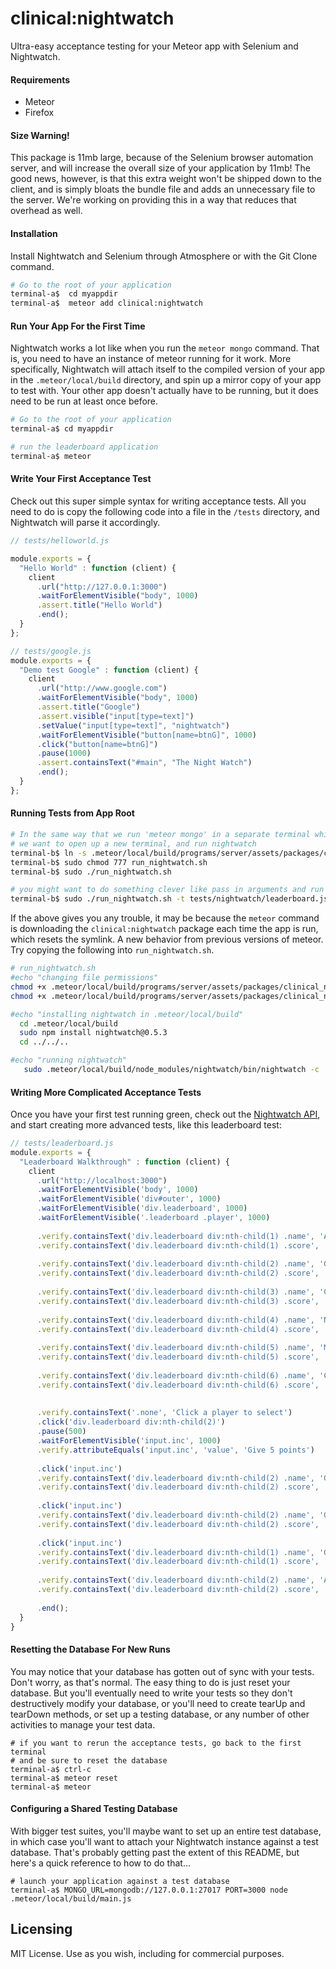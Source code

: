 clinical:nightwatch
===================

Ultra-easy acceptance testing for your Meteor app with Selenium and Nightwatch.


####  Requirements

  - Meteor
  - Firefox

####  Size Warning!
This package is 11mb large, because of the Selenium browser automation server, and will increase the overall size of your application by 11mb!  The good news, however, is that this extra weight won't be shipped down to the client, and is simply bloats the bundle file and adds an unnecessary file to the server.  We're working on providing this in a way that reduces that overhead as well.


####  Installation
Install Nightwatch and Selenium through Atmosphere or with the Git Clone command.

````sh
# Go to the root of your application
terminal-a$  cd myappdir
terminal-a$  meteor add clinical:nightwatch

````

####  Run Your App For the First Time

Nightwatch works a lot like when you run the ``meteor mongo`` command.  That is, you need to have an instance of meteor running for it work.  More specifically, Nightwatch will attach itself to the compiled version of your app in the ``.meteor/local/build`` directory, and spin up a mirror copy of your app to test with.  Your other app doesn't actually have to be running, but it does need to be run at least once before.

````sh
# Go to the root of your application
terminal-a$ cd myappdir

# run the leaderboard application
terminal-a$ meteor
````

#### Write Your First Acceptance Test
Check out this super simple syntax for writing acceptance tests.  All you need to do is copy the following code into a file in the ``/tests`` directory, and Nightwatch will parse it accordingly.

````js
// tests/helloworld.js

module.exports = {
  "Hello World" : function (client) {
    client
      .url("http://127.0.0.1:3000")
      .waitForElementVisible("body", 1000)
      .assert.title("Hello World")
      .end();
  }
};

// tests/google.js
module.exports = {
  "Demo test Google" : function (client) {
    client
      .url("http://www.google.com")
      .waitForElementVisible("body", 1000)
      .assert.title("Google")
      .assert.visible("input[type=text]")
      .setValue("input[type=text]", "nightwatch")
      .waitForElementVisible("button[name=btnG]", 1000)
      .click("button[name=btnG]")
      .pause(1000)
      .assert.containsText("#main", "The Night Watch")
      .end();
  }
};

````


####  Running Tests from App Root
````sh
# In the same way that we run 'meteor mongo' in a separate terminal while our application is already running,
# we want to open up a new terminal, and run nightwatch
terminal-b$ ln -s .meteor/local/build/programs/server/assets/packages/clinical_nightwatch/launch_nightwatch_from_app_root.sh run_nightwatch.sh
terminal-b$ sudo chmod 777 run_nightwatch.sh
terminal-b$ sudo ./run_nightwatch.sh

# you might want to do something clever like pass in arguments and run specific tests
terminal-b$ sudo ./run_nightwatch.sh -t tests/nightwatch/leaderboard.js
````

If the above gives you any trouble, it may be because the ``meteor`` command is downloading the ``clinical:nightwatch`` package each time the app is run, which resets the symlink.  A new behavior from previous versions of meteor.  Try copying the following into ``run_nightwatch.sh``.  

````sh
# run_nightwatch.sh
#echo "changing file permissions"
chmod +x .meteor/local/build/programs/server/assets/packages/clinical_nightwatch/launch_nightwatch*.sh
chmod +x .meteor/local/build/programs/server/assets/packages/clinical_nightwatch/selenium/selenium-server-standalone-2.42.0.jar

#echo "installing nightwatch in .meteor/local/build"
  cd .meteor/local/build
  sudo npm install nightwatch@0.5.3
  cd ../../..

#echo "running nightwatch"
   sudo .meteor/local/build/node_modules/nightwatch/bin/nightwatch -c .meteor/local/build/programs/server/assets/packages/clinical_nightwatch/nightwatch_from_app_root.json $1 $2
````

####  Writing More Complicated Acceptance Tests

Once you have your first test running green, check out the [Nightwatch API](http://nightwatchjs.org/api#assert-attributeEquals), and start creating more advanced tests, like this leaderboard test:
````js
// tests/leaderboard.js
module.exports = {
  "Leaderboard Walkthrough" : function (client) {
    client
      .url("http://localhost:3000")
      .waitForElementVisible('body', 1000)
      .waitForElementVisible('div#outer', 1000)
      .waitForElementVisible('div.leaderboard', 1000)
      .waitForElementVisible('.leaderboard .player', 1000)
  
      .verify.containsText('div.leaderboard div:nth-child(1) .name', 'Ada Lovelace')
      .verify.containsText('div.leaderboard div:nth-child(1) .score', '50')
  
      .verify.containsText('div.leaderboard div:nth-child(2) .name', 'Grace Hopper')
      .verify.containsText('div.leaderboard div:nth-child(2) .score', '40')
  
      .verify.containsText('div.leaderboard div:nth-child(3) .name', 'Claude Shannon')
      .verify.containsText('div.leaderboard div:nth-child(3) .score', '35')
  
      .verify.containsText('div.leaderboard div:nth-child(4) .name', 'Nikola Tesla')
      .verify.containsText('div.leaderboard div:nth-child(4) .score', '25')
  
      .verify.containsText('div.leaderboard div:nth-child(5) .name', 'Marie Curie')
      .verify.containsText('div.leaderboard div:nth-child(5) .score', '20')
  
      .verify.containsText('div.leaderboard div:nth-child(6) .name', 'Carl Friedrich Gauss')
      .verify.containsText('div.leaderboard div:nth-child(6) .score', '5')
  
  
      .verify.containsText('.none', 'Click a player to select')
      .click('div.leaderboard div:nth-child(2)')
      .pause(500)
      .waitForElementVisible('input.inc', 1000)
      .verify.attributeEquals('input.inc', 'value', 'Give 5 points')
  
      .click('input.inc')
      .verify.containsText('div.leaderboard div:nth-child(2) .name', 'Grace Hopper')
      .verify.containsText('div.leaderboard div:nth-child(2) .score', '45')
  
      .click('input.inc')
      .verify.containsText('div.leaderboard div:nth-child(2) .name', 'Grace Hopper')
      .verify.containsText('div.leaderboard div:nth-child(2) .score', '50')
  
      .click('input.inc')
      .verify.containsText('div.leaderboard div:nth-child(1) .name', 'Grace Hopper')
      .verify.containsText('div.leaderboard div:nth-child(1) .score', '55')
  
      .verify.containsText('div.leaderboard div:nth-child(2) .name', 'Ada Lovelace')
      .verify.containsText('div.leaderboard div:nth-child(2) .score', '50')
  
      .end();
  }
}
````

#### Resetting the Database For New Runs
You may notice that your database has gotten out of sync with your tests.  Don't worry, as that's normal.  The easy thing to do is just reset your database.  But you'll eventually need to write your tests so they don't destructively modify your database, or you'll need to create tearUp and tearDown methods, or set up a testing database, or any number of other activities to manage your test data.

````
# if you want to rerun the acceptance tests, go back to the first terminal
# and be sure to reset the database
terminal-a$ ctrl-c
terminal-a$ meteor reset
terminal-a$ meteor
````

####  Configuring a Shared Testing Database
With bigger test suites, you'll maybe want to set up an entire test database, in which case you'll want to attach your Nightwatch instance against a test database.  That's probably getting past the extent of this README, but here's a quick reference to how to do that...

````
# launch your application against a test database
terminal-a$ MONGO_URL=mongodb://127.0.0.1:27017 PORT=3000 node .meteor/local/build/main.js
````


Licensing
------------------------

MIT License. Use as you wish, including for commercial purposes.
